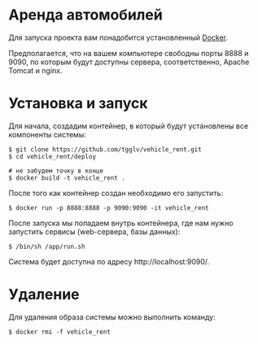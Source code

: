 # Аренда автомобилей

Для запуска проекта вам понадобится установленный [Docker](https://www.docker.com/).

Предполагается, что на вашем компьютере свободны порты 8888 и 9090, по которым будут доступны сервера, соответственно, Apache Tomcat и nginx.

# Установка и запуск

Для начала, создадим контейнер, в который будут установлены все компоненты системы:
```
$ git clone https://github.com/tgglv/vehicle_rent.git
$ cd vehicle_rent/deploy

# не забудем точку в конце
$ docker build -t vehicle_rent .
```

После того как контейнер создан необходимо его запустить:
```
$ docker run -p 8888:8888 -p 9090:9090 -it vehicle_rent
```

После запуска мы попадаем внутрь контейнера, где нам нужно запустить сервисы (web-сервера, базы данных):
```
$ /bin/sh /app/run.sh
```

Система будет доступна по адресу http://localhost:9090/.

# Удаление

Для удаления образа системы можно выполнить команду:
```
$ docker rmi -f vehicle_rent
```
